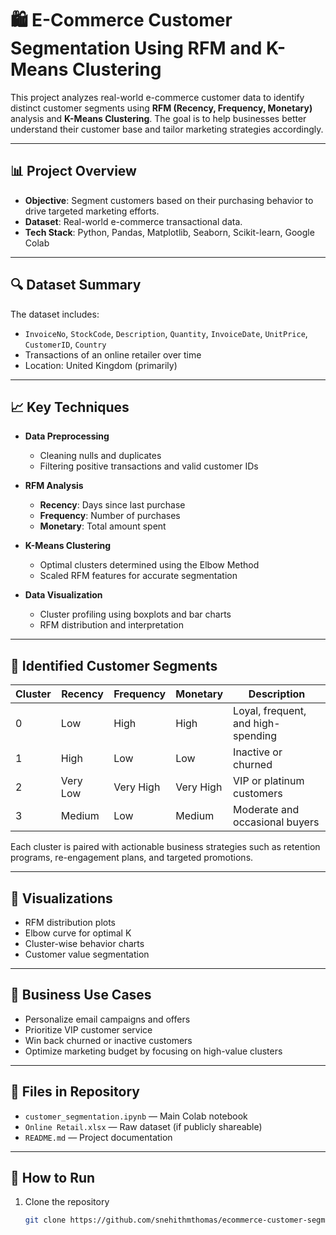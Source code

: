 # 🛍️ E-Commerce Customer Segmentation Using RFM and K-Means Clustering

This project analyzes real-world e-commerce customer data to identify distinct customer segments using **RFM (Recency, Frequency, Monetary)** analysis and **K-Means Clustering**. The goal is to help businesses better understand their customer base and tailor marketing strategies accordingly.

---

## 📊 Project Overview

- **Objective**: Segment customers based on their purchasing behavior to drive targeted marketing efforts.
- **Dataset**: Real-world e-commerce transactional data.
- **Tech Stack**: Python, Pandas, Matplotlib, Seaborn, Scikit-learn, Google Colab

---

## 🔍 Dataset Summary

The dataset includes:
- `InvoiceNo`, `StockCode`, `Description`, `Quantity`, `InvoiceDate`, `UnitPrice`, `CustomerID`, `Country`
- Transactions of an online retailer over time
- Location: United Kingdom (primarily)

---

## 📈 Key Techniques

- **Data Preprocessing**
  - Cleaning nulls and duplicates
  - Filtering positive transactions and valid customer IDs

- **RFM Analysis**
  - **Recency**: Days since last purchase
  - **Frequency**: Number of purchases
  - **Monetary**: Total amount spent

- **K-Means Clustering**
  - Optimal clusters determined using the Elbow Method
  - Scaled RFM features for accurate segmentation

- **Data Visualization**
  - Cluster profiling using boxplots and bar charts
  - RFM distribution and interpretation

---

## 👥 Identified Customer Segments

| Cluster | Recency | Frequency | Monetary | Description |
|--------|---------|-----------|----------|-------------|
| 0 | Low | High | High | Loyal, frequent, and high-spending |
| 1 | High | Low | Low | Inactive or churned |
| 2 | Very Low | Very High | Very High | VIP or platinum customers |
| 3 | Medium | Low | Medium | Moderate and occasional buyers |

Each cluster is paired with actionable business strategies such as retention programs, re-engagement plans, and targeted promotions.

---

## 📌 Visualizations

- RFM distribution plots
- Elbow curve for optimal K
- Cluster-wise behavior charts
- Customer value segmentation

---

## 💼 Business Use Cases

- Personalize email campaigns and offers
- Prioritize VIP customer service
- Win back churned or inactive customers
- Optimize marketing budget by focusing on high-value clusters

---

## 📁 Files in Repository

- `customer_segmentation.ipynb` — Main Colab notebook
- `Online Retail.xlsx` — Raw dataset (if publicly shareable)
- `README.md` — Project documentation

---

## 🚀 How to Run

1. Clone the repository  
   ```bash
   git clone https://github.com/snehithmthomas/ecommerce-customer-segmentation.git
